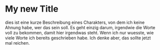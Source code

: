 # My new Title

dies ist eine kurze Beschreibung eines Charakters, von dem ich keine Ahnung habe, wer das sein soll. Es geht einzig darum,
irgendwie die Worte voll zu bekommen, damit hier irgendwas steht. Wenn ich nur wuesste, wie viele Worte ich bereits geschrieben habe.
Ich denke aber, das sollte jetzt mal reichen.
